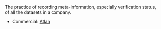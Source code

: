 The practice of recording meta-information, especially verification status, of all the datasets in a company.

- Commercial: [Atlan](https://atlan.com/)

